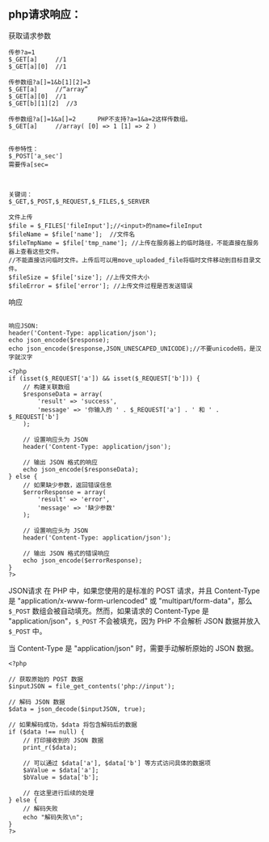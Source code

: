 ## **php请求响应：**

获取请求参数
```
传参?a=1
$_GET[a]     //1
$_GET[a][0]  //1

传参数组?a[]=1&b[1][2]=3
$_GET[a]     //“array”
$_GET[a][0]  //1
$_GET[b][1][2]  //3

传参数组?a[]=1&a[]=2      PHP不支持?a=1&a=2这样传数组。
$_GET[a]     //array( [0] => 1 [1] => 2 )


传参特性：
$_POST['a_sec']
需要传a[sec=



关键词：
$_GET,$_POST,$_REQUEST,$_FILES,$_SERVER

文件上传
$file = $_FILES['fileInput'];//<input>的name=fileInput
$fileName = $file['name'];  //文件名
$fileTmpName = $file['tmp_name']; //上传在服务器上的临时路径，不能直接在服务器上查看这些文件。
//不能直接访问临时文件。上传后可以用move_uploaded_file将临时文件移动到目标目录文件。
$fileSize = $file['size']; //上传文件大小
$fileError = $file['error']; //上传文件过程是否发送错误
```
响应
```

响应JSON:
header('Content-Type: application/json');
echo json_encode($response);
echo json_encode($response,JSON_UNESCAPED_UNICODE);//不要unicode码，是汉字就汉字

<?php
if (isset($_REQUEST['a']) && isset($_REQUEST['b'])) {
    // 构建关联数组
    $responseData = array(
        'result' => 'success',
        'message' => '你输入的 ' . $_REQUEST['a'] . ' 和 ' . $_REQUEST['b']
    );

    // 设置响应头为 JSON
    header('Content-Type: application/json');

    // 输出 JSON 格式的响应
    echo json_encode($responseData);
} else {
    // 如果缺少参数，返回错误信息
    $errorResponse = array(
        'result' => 'error',
        'message' => '缺少参数'
    );

    // 设置响应头为 JSON
    header('Content-Type: application/json');

    // 输出 JSON 格式的错误响应
    echo json_encode($errorResponse);
}
?>

```

JSON请求
在 PHP 中，如果您使用的是标准的 POST 请求，并且 Content-Type 是 "application/x-www-form-urlencoded" 或 "multipart/form-data"，那么 `$_POST` 数组会被自动填充。然而，如果请求的 Content-Type 是 "application/json"，`$_POST` 不会被填充，因为 PHP 不会解析 JSON 数据并放入 `$_POST` 中。

当 Content-Type 是 "application/json" 时，需要手动解析原始的 JSON 数据。
```
<?php

// 获取原始的 POST 数据
$inputJSON = file_get_contents('php://input');

// 解码 JSON 数据
$data = json_decode($inputJSON, true);

// 如果解码成功，$data 将包含解码后的数据
if ($data !== null) {
    // 打印接收到的 JSON 数据
    print_r($data);

    // 可以通过 $data['a'], $data['b'] 等方式访问具体的数据项
    $aValue = $data['a'];
    $bValue = $data['b'];

    // 在这里进行后续的处理
} else {
    // 解码失败
    echo "解码失败\n";
}
?>
```

